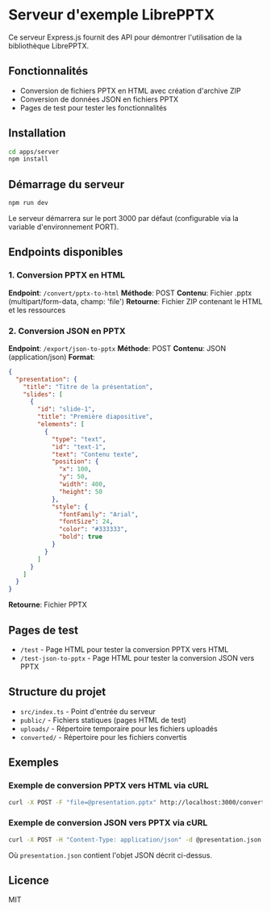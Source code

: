 # Serveur d'exemple LibrePPTX

Ce serveur Express.js fournit des API pour démontrer l'utilisation de la bibliothèque LibrePPTX.

## Fonctionnalités

- Conversion de fichiers PPTX en HTML avec création d'archive ZIP
- Conversion de données JSON en fichiers PPTX
- Pages de test pour tester les fonctionnalités

## Installation

```bash
cd apps/server
npm install
```

## Démarrage du serveur

```bash
npm run dev
```

Le serveur démarrera sur le port 3000 par défaut (configurable via la variable d'environnement PORT).

## Endpoints disponibles

### 1. Conversion PPTX en HTML

**Endpoint**: `/convert/pptx-to-html`
**Méthode**: POST
**Contenu**: Fichier .pptx (multipart/form-data, champ: 'file')
**Retourne**: Fichier ZIP contenant le HTML et les ressources

### 2. Conversion JSON en PPTX

**Endpoint**: `/export/json-to-pptx`
**Méthode**: POST
**Contenu**: JSON (application/json)
**Format**:
```json
{
  "presentation": {
    "title": "Titre de la présentation",
    "slides": [
      {
        "id": "slide-1",
        "title": "Première diapositive",
        "elements": [
          {
            "type": "text",
            "id": "text-1",
            "text": "Contenu texte",
            "position": {
              "x": 100,
              "y": 50,
              "width": 400,
              "height": 50
            },
            "style": {
              "fontFamily": "Arial",
              "fontSize": 24,
              "color": "#333333",
              "bold": true
            }
          }
        ]
      }
    ]
  }
}
```
**Retourne**: Fichier PPTX

## Pages de test

- `/test` - Page HTML pour tester la conversion PPTX vers HTML
- `/test-json-to-pptx` - Page HTML pour tester la conversion JSON vers PPTX

## Structure du projet

- `src/index.ts` - Point d'entrée du serveur
- `public/` - Fichiers statiques (pages HTML de test)
- `uploads/` - Répertoire temporaire pour les fichiers uploadés
- `converted/` - Répertoire pour les fichiers convertis

## Exemples

### Exemple de conversion PPTX vers HTML via cURL

```bash
curl -X POST -F "file=@presentation.pptx" http://localhost:3000/convert/pptx-to-html -o presentation.zip
```

### Exemple de conversion JSON vers PPTX via cURL

```bash
curl -X POST -H "Content-Type: application/json" -d @presentation.json http://localhost:3000/export/json-to-pptx -o presentation.pptx
```

Où `presentation.json` contient l'objet JSON décrit ci-dessus.

## Licence

MIT 
